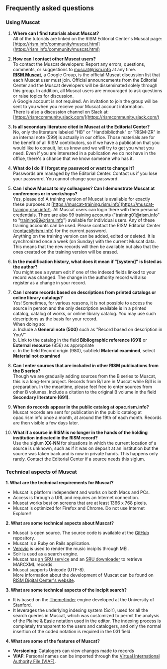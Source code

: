 ## Frequently asked questions

### Using Muscat

1. **Where can I find tutorials about Muscat?**  
   All of the tutorials are linked on the RISM Editorial Center's Muscat page: [https://rism.info/community/muscat.html](https://rism.info/community/muscat.html)

2. **How can I contact other Muscat users?**  
   To contact the Muscat developers: Report any errors, questions, comments, or suggestions to muscat@rism.info at any time.  
   **[RISM Muscat](https://groups.google.com/forum/#!forum/rism-muscat)**, a Google Group, is the official Muscat discussion list that each Muscat user must join. Official announcements from the Editorial Center and the Muscat developers will be disseminated solely through this group. In addition, all Muscat users are encouraged to ask questions or raise topics for discussion.  
   A Google account is not required. An invitation to join the group will be sent to you when you receive your Muscat account information.  
   There is also a discussion channel on Slack at:   
   [https://rismcommunity.slack.com/](https://rismcommunity.slack.com/)

3. **Is all secondary literature cited in Muscat at the Editorial Center?**  
   No, only the literature labeled "HB" or "Handbibliothek" or "RISM-ZR" in an internal note (599) is actually in our office. Those materials are for the benefit of all RISM contributors, so if we have a publication that you would like to consult, let us know and we will try to get you what you need. Even if you are interested in a publication we do not have in the office, there's a chance that we know someone who has it.

4. **What do I do if I forget my password or want to change it?**  
   Passwords are managed by the Editorial Center. Contact us if you lose your password. You cannot change your password.

5. **Can I show Muscat to my colleagues? Can I demonstrate Muscat at conferences or in workshops?**  
   Yes, please do! A training version of Muscat is available for exactly these purposes at [https://muscat-training.rism.info](https://muscat-training.rism.info/).  All Muscat users can login there with their personal credentials. There are also 99 training accounts ("training01@rism.info" to "training99@rism.info") available for individual users. Any of these training accounts can be used. Please contact the RISM Editorial Center (contact@rism.info) for the current password.  
   Anything on the training version can be added, edited or deleted. It is synchronized once a week (on Sunday) with the current Muscat data. This means that the new records will then be available but also that the ones created on the training version will be erased.

6. **In the modification history, what does it mean if "[system]" is listed as the author?**  
   You might see a system edit if one of the indexed fields linked to your record was changed. The change in the authority record will also register as a change in your record.

7. **Can I create records based on descriptions from printed catalogs or online library catalogs?**  
   Yes! Sometimes, for various reasons, it is not possible to access the source in person and the only description available is in a printed catalog, catalog of works, or online library catalog. You may use such descriptions as the basis for your record.   
   When doing so:  
   a. Include a **General note (500)** such as "Record based on description in YouV"   
   b. Link to the catalog in the field **Bibliographic reference (691)** or **External resource** (856) as appropriate   
   c. In the field Record origin (980), subfield **Material examined**, select **Material not examined**

8. **Can I enter sources that are included in other RISM publications from the B series?**  
   Though we are gradually adding sources from the B series to Muscat, this is a long-term project. Records from B/I are in Muscat while B/II is in preparation. In the meantime, please feel free to enter sources from other B volumes. Include a citation to the original B volume in the field **Secondary literature (691)**.

9. **When do records appear in the public catalog at opac.rism.info?**  
   Muscat records are sent for publication in the public catalog at opac.rism.info once a month, at around the 19th of each month. Records are then visible a few days later.

10. **What if a source in RISM is no longer in the hands of the holding institution indicated in the RISM record?**  
    Use the siglum **XX-NN** for situations in which the current location of a source is unknown, such as if it was on deposit at an institution but the source was taken back and is now in private hands. This happens only rarely. Contact the Editorial Center if a source needs this siglum.

### Technical aspects of Muscat

**1. What are the technical requirements for Muscat?**

- Muscat is platform independent and works on both Macs and PCs.
- Access is through a URL and requires an Internet connection.
- Muscat works best on screens that are at least 1366 x 768 pixels.
- Muscat is optimized for Firefox and Chrome. Do not use Internet Explorer!

**2. What are some technical aspects about Muscat?**

- Muscat is open source. The source code is available at the [GitHub](https://github.com/rism-ch/muscat) repository.
- Muscat is a Ruby on Rails application.
- [Verovio](http://www.verovio.org/pae-examples.xhtml) is used to render the music incipits through MEI.
- Solr is used as a search engine.
- Muscat has [an SRU service](https://github.com/rism-ch/muscat/wiki/SRU) and an [SRU downloader](https://github.com/rism-international/sru-downloader) to retrieve MARCXML records.
- Muscat supports Unicode (UTF-8).  
  More information about the development of Muscat can be found on [RISM Digital Center's website](https://rism.digital/tools/muscat.html).

**3. What are some technical aspects of the incipit search?**

- It is based on the [Themefinder](http://www.themefinder.org/) engine developed at the University of Stanford.
- It leverages the underlying indexing system (Solr), used for all the search queries in Muscat, which was customized to permit the analysis of the Plaine & Easie notation used in the editor. The indexing process is completely transparent to the users and catalogers, and only the normal insertion of the coded notation is required in the 031 field.

**4. What are some of the features of Muscat?**

- **Versioning**: Catalogers can view changes made to records
- **VIAF**: Personal names can be imported through the [Virtual International Authority File (VIAF)](https://viaf.org/).
